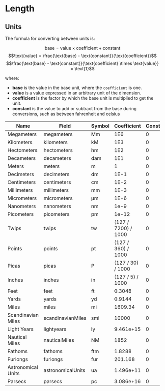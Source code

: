 # Length

## Units

The formula for converting between units is:

$$\text{base} = \text{value} \times \text{coefficient} + \text{constant}$$
$$\text{value} = \frac{\text{base} - \text{constant}}{\text{coefficient}}$$
$$\frac{\text{base} - \text{constant}}{\text{coefficient} \times \text{value}} = \text{1}$$

where:

- **base** is the value in the base unit, where the
  `coefficient` is one.
- **value** is a value expressed in an arbitrary unit of
  the dimension.
- **coefficient** is the factor by which the base unit is
  multiplied to get the unit.
- **constant** is the value to add or subtract from the base
  during conversions, such as between fahrenheit and celsius

| Name               | Field             | Symbol | Coefficient         | Constant |
| ------------------ | ----------------- | ------ | ------------------- | -------- |
| Megameters         | megameters        | Mm     | 1E6                 | 0        |
| Kilometers         | kilometers        | kM     | 1E3                 | 0        |
| Hectometers        | hectometers       | hm     | 1E2                 | 0        |
| Decameters         | decameters        | dam    | 1E1                 | 0        |
| Meters             | meters            | m      | 1                   | 0        |
| Decimeters         | decimeters        | dm     | 1E-1                | 0        |
| Centimeters        | centimeters       | cm     | 1E-2                | 0        |
| Millimeters        | millimeters       | mm     | 1E-3                | 0        |
| Micrometers        | micrometers       | µm     | 1E-6                | 0        |
| Nanometers         | nanometers        | nm     | 1e-9                | 0        |
| Picometers         | picometers        | pm     | 1e-12               | 0        |
| Twips              | twips             | tw     | (127 / 7200) / 1000 | 0        |
| Points             | points            | pt     | (127 / 360) / 1000  | 0        |
| Picas              | picas             | P      | (127 / 30) / 1000   | 0        |
| Inches             | inches            | in     | (127 / 5) / 1000    | 0        |
| Feet               | feet              | ft     | 0.3048              | 0        |
| Yards              | yards             | yd     | 0.9144              | 0        |
| Miles              | miles             | mi     | 1609.34             | 0        |
| Scandinavian Miles | scandinavianMiles | smi    | 10000               | 0        |
| Light Years        | lightyears        | ly     | 9.461e+15           | 0        |
| Nautical Miles     | nauticalMiles     | NM     | 1852                | 0        |
| Fathoms            | fathoms           | ftm    | 1.8288              | 0        |
| Furlongs           | furlongs          | fur    | 201.168             | 0        |
| Astronomical Units | astronomicalUnits | ua     | 1.496e+11           | 0        |
| Parsecs            | parsecs           | pc     | 3.086e+16           | 0        |
